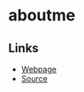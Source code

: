 # aboutme

## Links

- [Webpage](https://nikithamandala.github.io/aboutme/)
- [Source](https://github.com/nikithamandala/aboutme)
